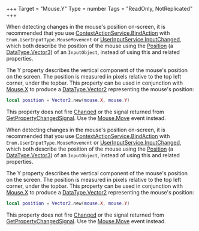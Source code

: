 +++
Target = "Mouse.Y"
Type = number
Tags = "ReadOnly, NotReplicated"
+++

When detecting changes in the mouse's position on-screen, it is recommended that you use [ContextActionService.BindAction](https://developer.roblox.com/api-reference/function/ContextActionService/BindAction) with `Enum.UserInputType.MouseMovement` or [UserInputService.InputChanged](https://developer.roblox.com/api-reference/event/UserInputService/InputChanged), which both describe the position of the mouse using the [Position](https://developer.roblox.com/api-reference/property/InputObject/Position) (a [DataType.Vector3](https://developer.roblox.com/search#stq=Vector3)) of an `InputObject`,  instead of using this and related properties.The Y property describes the vertical component of the mouse's position on the screen. The position is measured in pixels relative to the top left corner, under the topbar. This property can be used in conjunction with [Mouse.X](https://developer.roblox.com/api-reference/property/Mouse/X) to produce a [DataType.Vector2](https://developer.roblox.com/search#stq=Vector2) representing the mouse's position:```lualocal position = Vector2.new(mouse.X, mouse.Y)```This property does not fire [Changed](https://developer.roblox.com/api-reference/event/Instance/Changed) or the signal returned from [GetPropertyChangedSignal](https://developer.roblox.com/api-reference/function/Instance/GetPropertyChangedSignal). Use the [Mouse.Move](https://developer.roblox.com/api-reference/event/Mouse/Move) event instead.	When detecting changes in the mouse's position on-screen, it is recommended that you use [ContextActionService.BindAction](https://developer.roblox.com/api-reference/function/ContextActionService/BindAction) with `Enum.UserInputType.MouseMovement` or [UserInputService.InputChanged](https://developer.roblox.com/api-reference/event/UserInputService/InputChanged), which both describe the position of the mouse using the [Position](https://developer.roblox.com/api-reference/property/InputObject/Position) (a [DataType.Vector3](https://developer.roblox.com/search#stq=Vector3)) of an `InputObject`,  instead of using this and related properties.The Y property describes the vertical component of the mouse's position on the screen. The position is measured in pixels relative to the top left corner, under the topbar. This property can be used in conjunction with [Mouse.X](https://developer.roblox.com/api-reference/property/Mouse/X) to produce a [DataType.Vector2](https://developer.roblox.com/search#stq=Vector2) representing the mouse's position:```lualocal position = Vector2.new(mouse.X, mouse.Y)```This property does not fire [Changed](https://developer.roblox.com/api-reference/event/Instance/Changed) or the signal returned from [GetPropertyChangedSignal](https://developer.roblox.com/api-reference/function/Instance/GetPropertyChangedSignal). Use the [Mouse.Move](https://developer.roblox.com/api-reference/event/Mouse/Move) event instead.